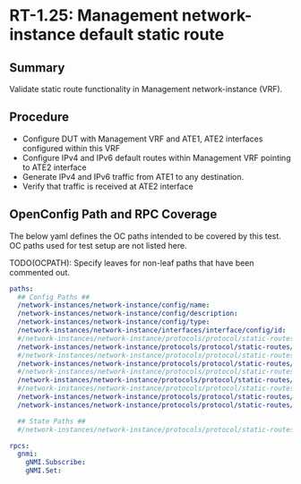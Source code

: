 # RT-1.25: Management network-instance default static route

## Summary

Validate static route functionality in Management network-instance (VRF).

## Procedure


*  Configure DUT with Management VRF and ATE1, ATE2 interfaces configured within this VRF
*  Configure IPv4 and IPv6 default routes within Management VRF pointing to ATE2 interface
*  Generate IPv4 and IPv6 traffic from ATE1 to any destination.
*  Verify that traffic is received at ATE2 interface

## OpenConfig Path and RPC Coverage

The below yaml defines the OC paths intended to be covered by this test.  OC paths used for test setup are not listed here.

TODO(OCPATH): Specify leaves for non-leaf paths that have been commented out.

```yaml
paths:
  ## Config Paths ##
  /network-instances/network-instance/config/name:
  /network-instances/network-instance/config/description:
  /network-instances/network-instance/config/type:
  /network-instances/network-instance/interfaces/interface/config/id:
  #/network-instances/network-instance/protocols/protocol/static-routes/static:
  /network-instances/network-instance/protocols/protocol/static-routes/static/prefix:
  #/network-instances/network-instance/protocols/protocol/static-routes/static/config:
  /network-instances/network-instance/protocols/protocol/static-routes/static/config/prefix:
  #/network-instances/network-instance/protocols/protocol/static-routes/static/next-hops/next-hop:
  /network-instances/network-instance/protocols/protocol/static-routes/static/next-hops/next-hop/index:
  #/network-instances/network-instance/protocols/protocol/static-routes/static/next-hops/next-hop/config:
  /network-instances/network-instance/protocols/protocol/static-routes/static/next-hops/next-hop/config/index:
  /network-instances/network-instance/protocols/protocol/static-routes/static/next-hops/next-hop/config/next-hop:

  ## State Paths ##
  #/network-instances/network-instance/protocols/protocol/static-routes/static/state:

rpcs:
  gnmi:
    gNMI.Subscribe:
    gNMI.Set:
```

